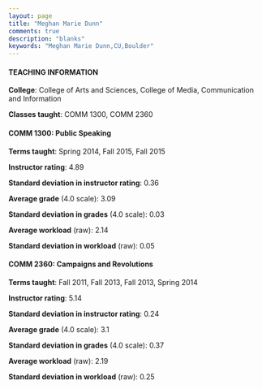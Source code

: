 ```yaml
---
layout: page
title: "Meghan Marie Dunn" 
comments: true
description: "blanks"
keywords: "Meghan Marie Dunn,CU,Boulder"
---
```

<head>
<script src="https://ajax.googleapis.com/ajax/libs/jquery/2.1.3/jquery.min.js"></script>
<script src="https://dl.dropboxusercontent.com/s/pc42nxpaw1ea4o9/highcharts.js?dl=0"></script>
<!-- <script src="../assets/js/highcharts.js"></script> -->
<style type="text/css">@font-face {
	font-family: "Bebas Neue";
	src: url(https://www.filehosting.org/file/details/544349/BebasNeue Regular.otf) format("opentype");
	}
	h1.Bebas { 
		font-family: "Bebas Neue", Verdana, Tahoma;
	}
</style>
</head>
	   
#### TEACHING INFORMATION

**College**: College of Arts and Sciences, College of Media, Communication and Information

**Classes taught**: COMM 1300, COMM 2360

#### COMM 1300: Public Speaking

**Terms taught**: Spring 2014, Fall 2015, Fall 2015

**Instructor rating**: 4.89

**Standard deviation in instructor rating**: 0.36

**Average grade** (4.0 scale): 3.09

**Standard deviation in grades** (4.0 scale): 0.03

**Average workload** (raw): 2.14

**Standard deviation in workload** (raw): 0.05

#### COMM 2360: Campaigns and Revolutions

**Terms taught**: Fall 2011, Fall 2013, Fall 2013, Spring 2014

**Instructor rating**: 5.14

**Standard deviation in instructor rating**: 0.24

**Average grade** (4.0 scale): 3.1

**Standard deviation in grades** (4.0 scale): 0.37

**Average workload** (raw): 2.19

**Standard deviation in workload** (raw): 0.25

